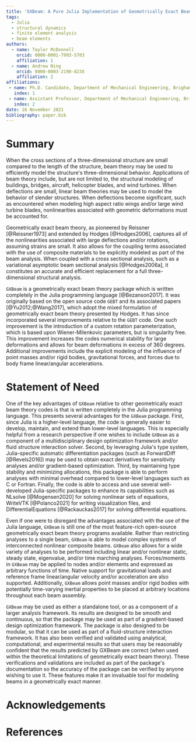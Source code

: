 ```yaml
---
title: 'GXBeam: A Pure Julia Implementation of Geometrically Exact Beam Theory'
tags:
  - Julia
  - structural dynamics
  - finite element analysis
  - beam elements
authors:
  - name: Taylor McDonnell
    orcid: 0000-0001-7993-5703
    affiliation: 1
  - name: Andrew Ning
    orcid: 0000-0003-2190-823X
    affiliation: 2
affiliations:
 - name: Ph.D. Candidate, Department of Mechanical Engineering, Brigham Young University, Provo, UT, 84602, USA
   index: 1
 - name: Assistant Professor, Department of Mechanical Engineering, Brigham Young University, Provo, UT, 84602, USA
   index: 2
date: 16 November 2021
bibliography: paper.bib
---
```


# Summary

When the cross sections of a three-dimensional structure are small compared to the length of the structure, beam theory may be used to efficiently model the structure's three-dimensional behavior.  Applications of beam theory include, but are not limited to, the structural modeling of buildings, bridges, aircraft, helicopter blades, and wind turbines.  When deflections are small, linear beam theories may be used to model the behavior of slender structures.  When deflections become significant, such as encountered when modeling high aspect ratio wings and/or large wind turbine blades, nonlinearities associated with geometric deformations must be accounted for.  

Geometrically exact beam theory, as pioneered by Reissner [@Reissner1973] and extended by Hodges [@Hodges2006], captures all of the nonlinearities associated with large deflections and/or rotations, assuming strains are small.  It also allows for the coupling terms associated with the use of composite materials to be explicitly modeled as part of the beam analysis.  When coupled with a cross sectional analysis, such as a variational asymptotic beam sectional analysis [@Hodges2006a], it constitutes an accurate and efficient replacement for a full three-dimensional structural analysis.  

`GXBeam` is a geometrically exact beam theory package which is written completely in the Julia programming language [@Bezanson2017].  It was originally based on the open source code `GEBT` and its associated papers [@Yu2012;@Wang2017], which adopt the mixed formulation of geometrically exact beam theory presented by Hodges.  It has since incorporated several improvements relative to the `GEBT` code. One such improvement is the introduction of a custom rotation parameterization, which is based upon Wiener-Milenkovic parameters, but is singularity free.  This improvement increases the codes numerical stability for large deformations and allows for beam deformations in excess of 360 degrees.  Additional improvements include the explicit modeling of the influence of point masses and/or rigid bodies, gravitational forces, and forces due to body frame linear/angular accelerations.

# Statement of Need

One of the key advantages of `GXBeam` relative to other geometrically exact beam theory codes is that is written completely in the Julia programming language.  This presents several advantages for the `GXBeam` package. First, since Julia is a higher-level language, the code is generally easier to develop, maintain, and extend than lower-level languages.  This is especially helpful from a research perspective if one wishes to include `GXBeam` as a component of a multidisciplinary design optimization framework and/or fluid structure interaction solver.  Second, by leveraging Julia's type system, Julia-specific automatic differentiation packages (such as ForwardDiff [@Revels2016]) may be used to obtain exact derivatives for sensitivity analyses and/or gradient-based optimization.  Third, by maintaining type stability and minimizing allocations, this package is able to perform analyses with minimal overhead compared to lower-level languages such as C or Fortran.  Finally, the code is able to access and use several well-developed Julia-specific packages to enhance its capabilities such as NLsolve [@Mogensen2020] for solving nonlinear sets of equations, WriteVTK [@Polanco2021] for writing visualization files, and DifferentialEquations [@Rackauckas2017] for solving differential equations. 

Even if one were to disregard the advantages associated with the use of the Julia language, `GXBeam` is still one of the most feature-rich open-source geometrically exact beam theory programs available.  Rather than restricting analyses to a single beam, `GXBeam` is able to model complex systems of interconnected nonlinear composite beams.  `GXBeam` also allows for a wide variety of analyses to be performed including linear and/or nonlinear static, steady state, eigenvalue, and/or time marching analyses.  Forces/moments in `GXBeam` may be applied to nodes and/or elements and expressed as arbitrary functions of time.  Native support for gravitational loads and reference frame linear/angular velocity and/or acceleration are also supported.  Additionally, `GXBeam` allows point masses and/or rigid bodies with potentially time-varying inertial properties to be placed at arbitrary locations throughout each beam assembly.

`GXBeam` may be used as either a standalone tool, or as a component of a larger analysis framework.  Its results are designed to be smooth and continuous, so that the package may be used as part of a gradient-based design optimization framework.  The package is also designed to be modular, so that it can be used as part of a fluid-structure interaction framework.  It has also been verified and validated using analytical, computational, and experimental results so that users may be reasonably confident that the results predicted by GXBeam are correct (when used within the theoretical limitations of geometrically exact beam theory).  These verifications and validations are included as part of the package's documentation so the accuracy of the package can be verified by anyone wishing to use it.  These features make it an invaluable tool for modeling beams in a geometrically exact manner.

# Acknowledgements



# References